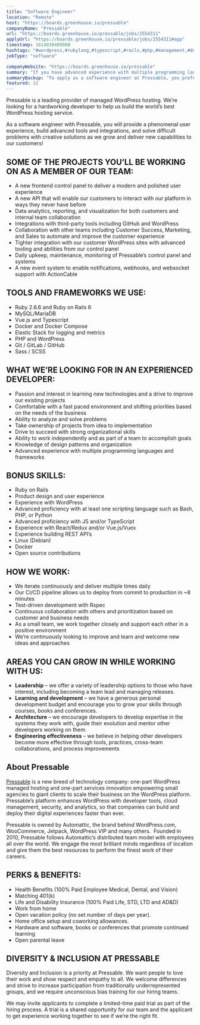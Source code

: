 ```yaml
---
title: "Software Engineer"
location: "Remote"
host: "https://boards.greenhouse.io/pressable"
companyName: "Pressable"
url: "https://boards.greenhouse.io/pressable/jobs/2554311"
applyUrl: "https://boards.greenhouse.io/pressable/jobs/2554311#app"
timestamp: 1614038400000
hashtags: "#wordpress,#rubylang,#typescript,#rails,#php,#management,#docker,#reactjs,#python,#ui/ux"
jobType: "software"

companyWebsite: "https://boards.greenhouse.io/pressable"
summary: "If you have advanced experience with multiple programming languages and frameworks, Pressable is looking for someone with your skillset."
summaryBackup: "To apply as a software engineer at Pressable, you preferably need to have some knowledge of: #wordpress, #rubylang, #rails."
featured: 12
---
```


Pressable is a leading provider of managed WordPress hosting. We’re looking for a hardworking developer to help us build the world’s best WordPress hosting service.

As a software engineer with Pressable, you will provide a phenomenal user experience, build advanced tools and integrations, and solve difficult problems with creative solutions as we grow and deliver new capabilities to our customers!

## **SOME OF THE PROJECTS YOU’LL BE WORKING ON AS A MEMBER OF OUR TEAM:**

*   A new frontend control panel to deliver a modern and polished user experience
*   A new API that will enable our customers to interact with our platform in ways they never have before
*   Data analytics, reporting, and visualization for both customers and internal team collaboration
*   Integrations with third-party tools including GitHub and WordPress
*   Collaboration with other teams including Customer Success, Marketing, and Sales to automate and improve the customer experience
*   Tighter integration with our customer WordPress sites with advanced tooling and abilities from our control panel
*   Daily upkeep, maintenance, monitoring of Pressable’s control panel and systems
*   A new event system to enable notifications, webhooks, and websocket support with ActionCable

## **TOOLS AND FRAMEWORKS WE USE:**

*   Ruby 2.6.6 and Ruby on Rails 6
*   MySQL/MariaDB
*   Vue.js and Typescript
*   Docker and Docker Compose
*   Elastic Stack for logging and metrics
*   PHP and WordPress
*   Git / GitLab / GitHub
*   Sass / SCSS

## **WHAT WE’RE LOOKING FOR IN AN EXPERIENCED DEVELOPER:**

*   Passion and interest in learning new technologies and a drive to improve our existing projects
*   Comfortable with a fast paced environment and shifting priorities based on the needs of the business
*   Ability to analyze and solve problems
*   Take ownership of projects from idea to implementation
*   Drive to succeed with strong organizational skills
*   Ability to work independently and as part of a team to accomplish goals
*   Knowledge of design patterns and organization
*   Advanced experience with multiple programming languages and frameworks

## **BONUS SKILLS:**

*   Ruby on Rails
*   Product design and user experience
*   Experience with WordPress
*   Advanced proficiency with at least one scripting language such as Bash, PHP, or Python
*   Advanced proficiency with JS and/or TypeScript
*   Experience with React/Redux and/or Vue.js/Vuex
*   Experience building REST API’s
*   Linux (Debian)
*   Docker
*   Open source contributions

## **HOW WE WORK:**

*   We iterate continuously and deliver multiple times daily
*   Our CI/CD pipeline allows us to deploy from commit to production in ~8 minutes
*   Test-driven development with Rspec
*   Continuous collaboration with others and prioritization based on customer and business needs
*   As a small team, we work together closely and support each other in a positive environment
*   We’re continuously looking to improve and learn and welcome new ideas and approaches

## **AREAS YOU CAN GROW IN WHILE WORKING WITH US:**

*   **Leadership** – we offer a variety of leadership options to those who have interest, including becoming a team lead and managing releases.
*   **Learning and development** – we have a generous personal development budget and encourage you to grow your skills through courses, books and conferences.
*   **Architecture** – we encourage developers to develop expertise in the systems they work with, guide their evolution and mentor other developers working on them.
*   **Engineering effectiveness** – we believe in helping other developers become more effective through tools, practices, cross-team collaborations, and process improvements

## About Pressable

[Pressable](https://pressable.com/) is a new breed of technology company: one-part WordPress managed hosting and one-part services innovation empowering small agencies to giant clients to scale their business on the WordPress platform. Pressable’s platform enhances WordPress with developer tools, cloud management, security, and analytics, so that companies can build and deploy their digital experiences faster than ever.

Pressable is owned by Automattic, the brand behind WordPress.com, WooCommerce, Jetpack, WordPress VIP and many others.  Founded in 2010, Pressable follows Automattic’s distributed team model with employees all over the world. We engage the most brilliant minds regardless of location and give them the best resources to perform the finest work of their careers. 

## **PERKS & BENEFITS:**

*   Health Benefits (100% Paid Employee Medical, Dental, and Vision)
*   Matching 401(k)
*   Life and Disability Insurance (100% Paid Life, STD, LTD and AD&D)
*   Work from home
*   Open vacation policy (no set number of days per year).
*   Home office setup and coworking allowances.
*   Hardware and software, books or conferences that promote continued learning
*   Open parental leave

## **DIVERSITY & INCLUSION AT PRESSABLE**

Diversity and Inclusion is a priority at Pressable. We want people to love their work and show respect and empathy to all. We welcome differences and strive to increase participation from traditionally underrepresented groups, and we require unconscious bias training for our hiring teams.

We may invite applicants to complete a limited-time paid trial as part of the hiring process. A trial is a shared opportunity for our team and the applicant to get experience working together to see if we’re the right fit.

